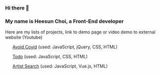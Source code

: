 ### Hi there 👋
<h3>My name is Heesun Choi, a Front-End developer</h3>
<p>Here are my lists of projects, link to demo page or video demo to external website (Youtube)</p>
<ul>
<p><a href="https://youtu.be/iC3Wp3i_UYU">Avoid Covid</a> (used: JavaScript, jQuery, CSS, HTML)</p> 
<p><a href="https://heesunchoi.github.io/Todo/">Todo</a> (used: JavaScript, CSS, HTML)</p>
<p><a href="https://www.youtube.com/watch?v=bOuwJ55wjOQ">Artist Search</a> (used: JavaScript, Vue.js, HTML)</p>
</ul>


<!--
**HeesunChoi/HeesunChoi** is a ✨ _special_ ✨ repository because its `README.md` (this file) appears on your GitHub profile.

Here are some ideas to get you started:

- 🔭 I’m currently working on ...
- 🌱 I’m currently learning ...
- 👯 I’m looking to collaborate on ...
- 🤔 I’m looking for help with ...
- 💬 Ask me about ...
- 📫 How to reach me: ...
- 😄 Pronouns: ...
- ⚡ Fun fact: ...
-->
